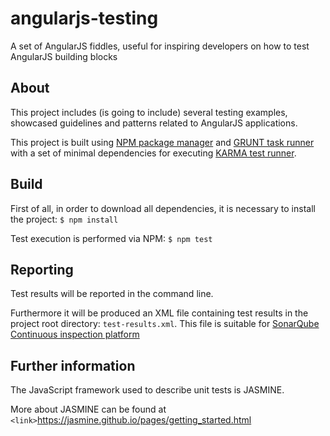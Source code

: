 # angularjs-testing
A set of AngularJS fiddles, useful for inspiring developers on how to test AngularJS building blocks

## About
This project includes (is going to include) several testing examples, showcased guidelines and patterns related to AngularJS applications.

This project is built using [NPM package manager](https://www.npmjs.com/) and [GRUNT task runner](https://gruntjs.com/) with a set of minimal dependencies for executing [KARMA test runner](https://karma-runner.github.io/).

## Build
First of all, in order to download all dependencies, it is necessary to install the project:
`$ npm install`

Test execution is performed via NPM:
`$ npm test`

## Reporting
Test results will be reported in the command line. 

Furthermore it will be produced an XML file containing test results in the project root directory: `test-results.xml`. This file is suitable for [SonarQube Continuous inspection platform](https://www.sonarqube.org/)

## Further information 
The JavaScript framework used to describe unit tests is JASMINE.

More about JASMINE can be found at `<link>`<https://jasmine.github.io/pages/getting_started.html>

